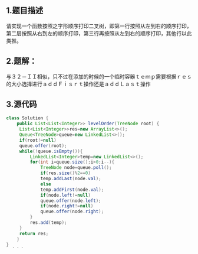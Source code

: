## 1.题目描述
请实现一个函数按照之字形顺序打印二叉树，即第一行按照从左到右的顺序打印，第二层按照从右到左的顺序打印，第三行再按照从左到右的顺序打印，其他行以此类推。

## 2.题解：
与３２－ＩＩ相似，只不过在添加的时候的一个临时容器ｔｅｍｐ需要根据ｒｅｓ的大小选择进行ａｄｄＦｉｓｒｔ操作还是ａｄｄＬａｓｔ操作


## 3.源代码
```java
class Solution {
    public List<List<Integer>> levelOrder(TreeNode root) {
     List<List<Integer>>res=new ArrayList<>();
     Queue<TreeNode>queue=new LinkedList<>();
     if(root!=null)
     queue.offer(root);
     while(!queue.isEmpty()){
         LinkedList<Integer>temp=new LinkedList<>();
         for(int i=queue.size();i>0;i--){
             TreeNode node=queue.poll();
             if(res.size()%2==0)
             temp.addLast(node.val);
             else
             temp.addFirst(node.val);
             if(node.left!=null)
             queue.offer(node.left);
             if(node.right!=null)
             queue.offer(node.right);
         }
         res.add(temp);
     }
     return res;
    }
}
  ｀｀｀

